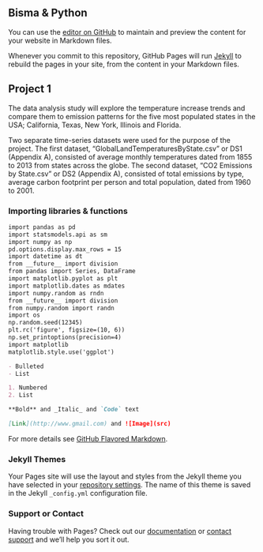 ## Bisma & Python

You can use the [editor on GitHub](https://github.com/bismab/for_blog/edit/master/README.md) to maintain and preview the content for your website in Markdown files.

Whenever you commit to this repository, GitHub Pages will run [Jekyll](https://jekyllrb.com/) to rebuild the pages in your site, from the content in your Markdown files.

## Project 1

The data analysis study will explore the temperature increase trends and compare them to emission patterns for the five most populated states in the USA; California, Texas, New York, Illinois and Florida.

Two separate time-series datasets were used for the purpose of the project. The first dataset, “GlobalLandTemperaturesByState.csv” or DS1 (Appendix A), consisted of average monthly temperatures dated from 1855 to 2013 from states across the globe. The second dataset, “CO2 Emissions by State.csv” or DS2 (Appendix A), consisted of total emissions by type, average carbon footprint per person and total population, dated from 1960 to 2001.

### Importing libraries & functions

```markdown
import pandas as pd
import statsmodels.api as sm
import numpy as np
pd.options.display.max_rows = 15
import datetime as dt
from __future__ import division
from pandas import Series, DataFrame
import matplotlib.pyplot as plt
import matplotlib.dates as mdates
import numpy.random as rndn
from __future__ import division
from numpy.random import randn
import os
np.random.seed(12345)
plt.rc('figure', figsize=(10, 6))
np.set_printoptions(precision=4)
import matplotlib
matplotlib.style.use('ggplot')

- Bulleted
- List

1. Numbered
2. List

**Bold** and _Italic_ and `Code` text

[Link](http://www.gmail.com) and ![Image](src)
```

For more details see [GitHub Flavored Markdown](https://guides.github.com/features/mastering-markdown/).

### Jekyll Themes

Your Pages site will use the layout and styles from the Jekyll theme you have selected in your [repository settings](https://github.com/bismab/for_blog/settings). The name of this theme is saved in the Jekyll `_config.yml` configuration file.

### Support or Contact

Having trouble with Pages? Check out our [documentation](https://help.github.com/categories/github-pages-basics/) or [contact support](https://github.com/contact) and we’ll help you sort it out.
